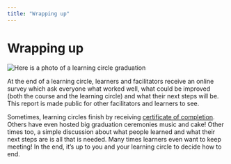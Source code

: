 ```yaml
---
title: "Wrapping up"
---
```

# Wrapping up


![Here is a photo of a learning circle graduation](https://community.p2pu.org/uploads/default/original/2X/b/bd7a576fef9663876673c128334db006f57d0666.jpeg)

At the end of a learning circle, learners and facilitators receive an online survey which ask everyone what worked well, what could be improved (both the course and the learning circle) and what their next steps will be. This report is made public for other facilitators and learners to see.

Sometimes, learning circles finish by receiving [certificate of completion](https://community.p2pu.org/t/certificate-template/2784). Others have even hosted big graduation ceremonies music and cake!  Other times too, a simple discussion about what people learned and what their next steps are is all that is needed. Many times learners even want to keep meeting! In the end, it’s up to you and your learning circle to decide how to end. 
